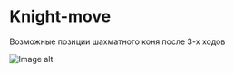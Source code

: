 # Knight-move
Возможные позиции шахматного коня после 3-х ходов

![Image alt](https://user-images.githubusercontent.com/62353645/152846679-f4296ed0-33a1-401f-9270-dd2f668a1560.png)
